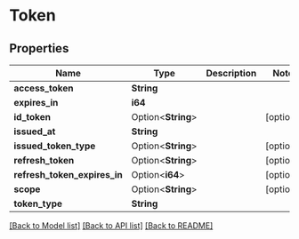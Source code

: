 # Token

## Properties

Name | Type | Description | Notes
------------ | ------------- | ------------- | -------------
**access_token** | **String** |  | 
**expires_in** | **i64** |  | 
**id_token** | Option<**String**> |  | [optional]
**issued_at** | **String** |  | 
**issued_token_type** | Option<**String**> |  | [optional]
**refresh_token** | Option<**String**> |  | [optional]
**refresh_token_expires_in** | Option<**i64**> |  | [optional]
**scope** | Option<**String**> |  | [optional]
**token_type** | **String** |  | 

[[Back to Model list]](../README.md#documentation-for-models) [[Back to API list]](../README.md#documentation-for-api-endpoints) [[Back to README]](../README.md)


